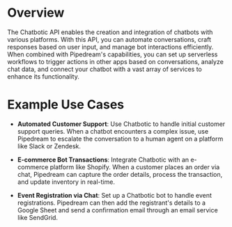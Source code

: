 # Overview

The Chatbotic API enables the creation and integration of chatbots with various platforms. With this API, you can automate conversations, craft responses based on user input, and manage bot interactions efficiently. When combined with Pipedream's capabilities, you can set up serverless workflows to trigger actions in other apps based on conversations, analyze chat data, and connect your chatbot with a vast array of services to enhance its functionality.

# Example Use Cases

- **Automated Customer Support**: Use Chatbotic to handle initial customer support queries. When a chatbot encounters a complex issue, use Pipedream to escalate the conversation to a human agent on a platform like Slack or Zendesk.

- **E-commerce Bot Transactions**: Integrate Chatbotic with an e-commerce platform like Shopify. When a customer places an order via chat, Pipedream can capture the order details, process the transaction, and update inventory in real-time.

- **Event Registration via Chat**: Set up a Chatbotic bot to handle event registrations. Pipedream can then add the registrant's details to a Google Sheet and send a confirmation email through an email service like SendGrid.
